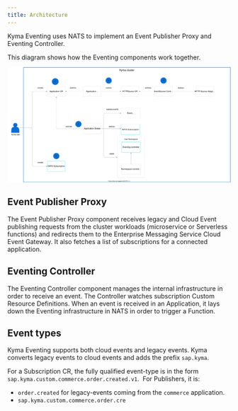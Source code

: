 ```yaml
---
title: Architecture
---
```


Kyma Eventing uses NATS to implement an Event Publisher Proxy and Eventing Controller.

This diagram shows how the Eventing components work together.

![Eventing implementation](./assets/event-mesh-implementation.svg)

## Event Publisher Proxy

The Event Publisher Proxy component receives legacy and Cloud Event publishing requests from the cluster workloads (microservice or Serverless functions) and redirects them to the Enterprise Messaging Service Cloud Event Gateway. It also fetches a list of subscriptions for a connected application.

## Eventing Controller

The Eventing Controller component manages the internal infrastructure in order to receive an event. The Controller watches subscription Custom Resource Definitions. When an event is received in an Application, it lays down the Eventing infrastructure in NATS in order to trigger a Function.

## Event types

Kyma Eventing supports both cloud events and legacy events. Kyma converts legacy events to cloud events and adds the prefix `sap.kyma`.

For a Subscription CR, the fully qualified event-type is in the form `sap.kyma.custom.commerce.order.created.v1`.
​
For Publishers, it is:
- `order.created` for legacy-events coming from the `commerce` application.
- `sap.kyma.custom.commerce.order.cre`
